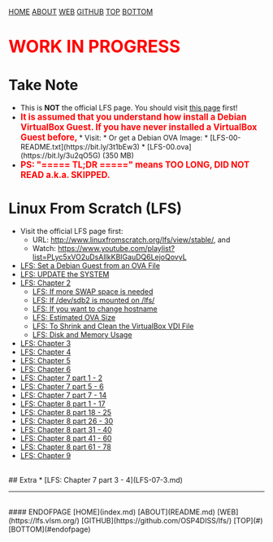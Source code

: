 ---
---

[HOME](index.md)
[ABOUT](README.md)
[WEB](https://lfs.vlsm.org/)
[GITHUB](https://github.com/OSP4DISS/lfs/)
[TOP](#)
[BOTTOM](#endofpage)

# <span style="color:red; font-weight:bold; font-size:larger;">WORK IN PROGRESS</span>

# Take Note

* This is **NOT** the official LFS page.
  You should visit 
  [this page](http://www.linuxfromscratch.org/lfs/view/stable/) first!
* <span style="color:red; font-weight:bold; font-size:larger;">
  It is assumed that you understand how install a Debian VirtualBox Guest.
  If you have never installed a VirtualBox Guest before,
  </span>
  * Visit: <https://osp4diss.vlsm.org/>
  * Or get a Debian OVA Image:
    * [LFS-00-README.txt](https://bit.ly/3t1bEw3)
    * [LFS-00.ova](https://bit.ly/3u2qO5G) (350 MB)
* <span style="color:red; font-weight:bold; font-size:larger;">
  PS: "===== TL;DR =====" means TOO LONG, DID NOT READ a.k.a. SKIPPED.
  </span>

# Linux From Scratch (LFS)

* Visit the official LFS page first:
  * URL: <http://www.linuxfromscratch.org/lfs/view/stable/>, and
  * Watch: <https://www.youtube.com/playlist?list=PLyc5xVO2uDsAlIkKBIGauDQ6LejoQovyL>
* [LFS: Set a Debian Guest from an OVA File](LFS-00.md)
* [LFS: UPDATE the SYSTEM](LFS-01.md)
* [LFS: Chapter 2](LFS-02.md)
  * [LFS: If more SWAP space is needed](LFS-02-1.md)
  * [LFS: If /dev/sdb2 is mounted on /lfs/](LFS-02-2.md)
  * [LFS: If you want to change hostname](LFS-02-3.md)
  * [LFS: Estimated OVA Size](LFS-02-4.md)
  * [LFS: To Shrink and Clean the VirtualBox VDI File](LFS-02-5.md)
  * [LFS: Disk and Memory Usage](LFS-02-6.md)
* [LFS: Chapter 3](LFS-03.md)
* [LFS: Chapter 4](LFS-04.md)
* [LFS: Chapter 5](LFS-05.md)
* [LFS: Chapter 6](LFS-06.md)
* [LFS: Chapter 7 part 1 - 2](LFS-07-1.md)
* [LFS: Chapter 7 part 5 - 6](LFS-07-5.md)
* [LFS: Chapter 7 part 7 - 14](LFS-07-7.md)
* [LFS: Chapter 8 part 1  - 17](LFS-08-01.md)
* [LFS: Chapter 8 part 18 - 25](LFS-08-18.md)
* [LFS: Chapter 8 part 26 - 30](LFS-08-26.md)
* [LFS: Chapter 8 part 31 - 40](LFS-08-31.md)
* [LFS: Chapter 8 part 41 - 60](LFS-08-41.md)
* [LFS: Chapter 8 part 61 - 78](LFS-08-61.md)
* [LFS: Chapter 9](LFS-09.md)

<br>
## Extra
* [LFS: Chapter 7 part 3 - 4](LFS-07-3.md)

<br>
<hr>
<br>
#### ENDOFPAGE
[HOME](index.md)
[ABOUT](README.md)
[WEB](https://lfs.vlsm.org/)
[GITHUB](https://github.com/OSP4DISS/lfs/)
[TOP](#)
[BOTTOM](#endofpage)
<br>

